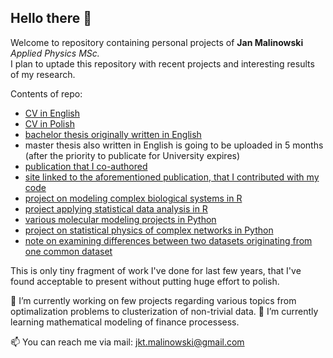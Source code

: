 ## Hello there 👋

Welcome to repository containing personal projects of **Jan Malinowski** *Applied Physics MSc.*  
I plan to uptade this repository with recent projects and interesting results of my research.

Contents of repo:
- [CV in English](https://github.com/jktmal/jktmal/blob/main/cv_JanMalinowski_en.pdf)
- [CV in Polish](https://github.com/jktmal/jktmal/blob/main/cv_JanMalinowski_pl.pdf)
- [bachelor thesis originally written in English](https://github.com/jktmal/jktmal/blob/main/BSc_thesis_JanMalinowski.pdf)
- master thesis also written in English is going to be uploaded in 5 months (after the priority to publicate for University expires)
- [publication that I co-authored](https://www.researchgate.net/publication/346736446_Properties_of_Cavities_in_Biological_Structures-A_Survey_of_the_Protein_Data_Bank)
- [site linked to the aforementioned publication, that I contributed with my code](http://info.ifpan.edu.pl/~chwastyk/spaceball/)
- [project on modeling complex biological systems in R](https://github.com/jktmal/jktmal/tree/main/modelling_of_complex_biological_systems)
- [project applying statistical data analysis in R](https://github.com/jktmal/jktmal/tree/main/statistical_data_analysis)
- [various molecular modeling projects in Python](https://github.com/jktmal/jktmal/tree/main/molecular_modeling)
- [project on statistical physics of complex networks in Python](https://github.com/jktmal/jktmal/tree/main/statistical_physics_of_complex_networks)
- [note on examining differences between two datasets originating from one common dataset](https://github.com/jktmal/jktmal/blob/main/stat_note.pdf) 

This is only tiny fragment of work I've done for last few years, that I've found acceptable to present without putting huge effort to polish.

🔭 I’m currently working on few projects regarding various topics from optimalization problems to clusterization of non-trivial data.
🌱 I’m currently learning mathematical modeling of finance processess.

📫 You can reach me via mail: <jkt.malinowski@gmail.com>

<!--
**jktmal/jktmal** is a ✨ _special_ ✨ repository because its `README.md` (this file) appears on your GitHub profile.

Here are some ideas to get you started:


- 👯 I’m looking to collaborate on ...
- 🤔 I’m looking for help with ...
- 💬 Ask me about ...
- ...
- 😄 Pronouns: ...
- ⚡ Fun fact: ...
-->

